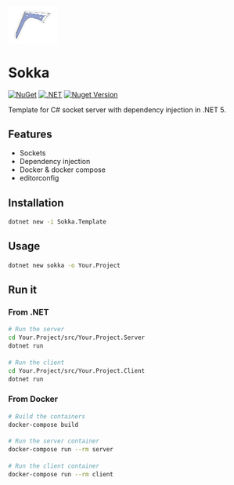<img src="boomerang.png" alt="sokka logo" width="20%"/>

# Sokka

[![NuGet](https://github.com/afgalvan/Sokka/actions/workflows/publish.yml/badge.svg)](https://github.com/afgalvan/Sokka/actions/workflows/dotnet.yml)
[![.NET](https://github.com/afgalvan/Sokka/actions/workflows/dotnet.yml/badge.svg)](https://github.com/afgalvan/Sokka/actions/workflows/publish.yml)
[![Nuget Version](https://img.shields.io/nuget/v/CLInjected.Template.svg)](https://www.nuget.org/packages/Sokka.Template/)

Template for C# socket server with dependency injection in .NET 5.

## Features

- Sockets
- Dependency injection
- Docker & docker compose
- editorconfig

## Installation

```bash
dotnet new -i Sokka.Template
```

## Usage

```bash
dotnet new sokka -o Your.Project
```

## Run it

### From .NET

```bash
# Run the server
cd Your.Project/src/Your.Project.Server
dotnet run

# Run the client
cd Your.Project/src/Your.Project.Client
dotnet run
```

### From Docker

```bash
# Build the containers
docker-compose build

# Run the server container
docker-compose run --rm server

# Run the client container
docker-compose run --rm client
```
